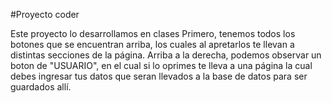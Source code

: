 #Proyecto coder

Este proyecto lo desarrollamos en clases
Primero, tenemos todos los botones que se encuentran arriba, los cuales al apretarlos te llevan a distintas secciones de la página.
Arriba a la derecha, podemos observar un boton de "USUARIO", en el cual si lo oprimes te lleva a una página
la cual debes ingresar tus datos que seran llevados a la base de datos para ser guardados allí. 